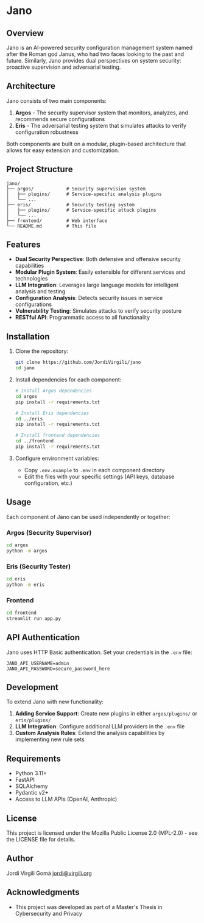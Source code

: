 # Jano

## Overview
Jano is an AI-powered security configuration management system named after the Roman god Janus, who had two faces looking to the past and future. Similarly, Jano provides dual perspectives on system security: proactive supervision and adversarial testing.

## Architecture
Jano consists of two main components:

1. **Argos** - The security supervisor system that monitors, analyzes, and recommends secure configurations
2. **Eris** - The adversarial testing system that simulates attacks to verify configuration robustness

Both components are built on a modular, plugin-based architecture that allows for easy extension and customization.

## Project Structure
```
jano/
├── argos/            # Security supervision system
│   ├── plugins/      # Service-specific analysis plugins
│   └── ...
├── eris/             # Security testing system
│   ├── plugins/      # Service-specific attack plugins
│   └── ...
├── frontend/         # Web interface
└── README.md         # This file
```

## Features
- **Dual Security Perspective**: Both defensive and offensive security capabilities
- **Modular Plugin System**: Easily extensible for different services and technologies
- **LLM Integration**: Leverages large language models for intelligent analysis and testing
- **Configuration Analysis**: Detects security issues in service configurations
- **Vulnerability Testing**: Simulates attacks to verify security posture
- **RESTful API**: Programmatic access to all functionality

## Installation
1. Clone the repository:
   ```bash
   git clone https://github.com/JordiVirgili/jano
   cd jano
   ```

2. Install dependencies for each component:
   ```bash
   # Install Argos dependencies
   cd argos
   pip install -r requirements.txt
   
   # Install Eris dependencies
   cd ../eris
   pip install -r requirements.txt
   
   # Install frontend dependencies
   cd ../frontend
   pip install -r requirements.txt
   ```

3. Configure environment variables:
   - Copy `.env.example` to `.env` in each component directory
   - Edit the files with your specific settings (API keys, database configuration, etc.)


## Usage
Each component of Jano can be used independently or together:

### Argos (Security Supervisor)
```bash
cd argos
python -m argos
```

### Eris (Security Tester)
```bash
cd eris
python -m eris
```

### Frontend
```bash
cd frontend
streamlit run app.py
```

## API Authentication
Jano uses HTTP Basic authentication. Set your credentials in the `.env` file:
```
JANO_API_USERNAME=admin
JANO_API_PASSWORD=secure_password_here
```

## Development
To extend Jano with new functionality:

1. **Adding Service Support**: Create new plugins in either `argos/plugins/` or `eris/plugins/`
2. **LLM Integration**: Configure additional LLM providers in the `.env` file
3. **Custom Analysis Rules**: Extend the analysis capabilities by implementing new rule sets

## Requirements
- Python 3.11+
- FastAPI
- SQLAlchemy
- Pydantic v2+
- Access to LLM APIs (OpenAI, Anthropic)

## License
This project is licensed under the Mozilla Public License 2.0 (MPL-2.0) - see the LICENSE file for details.

## Author
Jordi Virgili Gomà <jordi@virgili.org>

## Acknowledgments
- This project was developed as part of a Master's Thesis in Cybersecurity and Privacy
